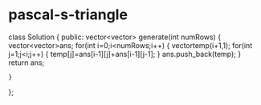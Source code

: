 # pascal-s-triangle
class Solution {
public:
    vector<vector<int>> generate(int numRows) {
        vector<vector<int>>ans;
        for(int i=0;i<numRows;i++)
        {
            vector<int>temp(i+1,1);
            for(int j=1;j<i;j++)
            {
                temp[j]=ans[i-1][j]+ans[i-1][j-1];
            }
            ans.push_back(temp);
         }
        return ans;
        
    }
};
